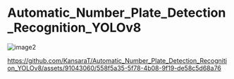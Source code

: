 # Automatic_Number_Plate_Detection_Recognition_YOLOv8
![image2](https://github.com/KansaraT/Automatic_Number_Plate_Detection_Recognition_YOLOv8/assets/91043060/6692a675-bec9-4561-8813-22ee63cab292)


https://github.com/KansaraT/Automatic_Number_Plate_Detection_Recognition_YOLOv8/assets/91043060/558f5a35-5f78-4b08-9f19-de58c5d68a76

